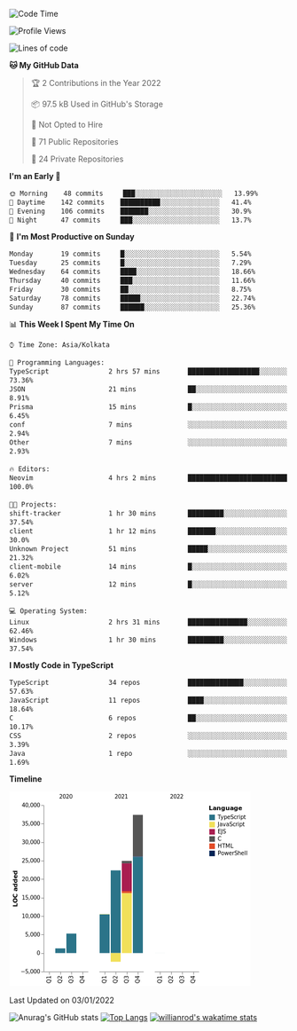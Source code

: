 <!--START_SECTION:waka-->
![Code Time](http://img.shields.io/badge/Code%20Time-103%20hrs%201%20min-blue)

![Profile Views](http://img.shields.io/badge/Profile%20Views-5-blue)

![Lines of code](https://img.shields.io/badge/From%20Hello%20World%20I%27ve%20Written-99%20Thousand%20lines%20of%20code-blue)

**🐱 My GitHub Data** 

> 🏆 2 Contributions in the Year 2022
 > 
> 📦 97.5 kB Used in GitHub's Storage 
 > 
> 🚫 Not Opted to Hire
 > 
> 📜 71 Public Repositories 
 > 
> 🔑 24 Private Repositories  
 > 
**I'm an Early 🐤** 

```text
🌞 Morning    48 commits     ███░░░░░░░░░░░░░░░░░░░░░░   13.99% 
🌆 Daytime    142 commits    ██████████░░░░░░░░░░░░░░░   41.4% 
🌃 Evening    106 commits    ███████░░░░░░░░░░░░░░░░░░   30.9% 
🌙 Night      47 commits     ███░░░░░░░░░░░░░░░░░░░░░░   13.7%

```
📅 **I'm Most Productive on Sunday** 

```text
Monday       19 commits     █░░░░░░░░░░░░░░░░░░░░░░░░   5.54% 
Tuesday      25 commits     █░░░░░░░░░░░░░░░░░░░░░░░░   7.29% 
Wednesday    64 commits     ████░░░░░░░░░░░░░░░░░░░░░   18.66% 
Thursday     40 commits     ███░░░░░░░░░░░░░░░░░░░░░░   11.66% 
Friday       30 commits     ██░░░░░░░░░░░░░░░░░░░░░░░   8.75% 
Saturday     78 commits     █████░░░░░░░░░░░░░░░░░░░░   22.74% 
Sunday       87 commits     ██████░░░░░░░░░░░░░░░░░░░   25.36%

```


📊 **This Week I Spent My Time On** 

```text
⌚︎ Time Zone: Asia/Kolkata

💬 Programming Languages: 
TypeScript               2 hrs 57 mins       ██████████████████░░░░░░░   73.36% 
JSON                     21 mins             ██░░░░░░░░░░░░░░░░░░░░░░░   8.91% 
Prisma                   15 mins             █░░░░░░░░░░░░░░░░░░░░░░░░   6.45% 
conf                     7 mins              ░░░░░░░░░░░░░░░░░░░░░░░░░   2.94% 
Other                    7 mins              ░░░░░░░░░░░░░░░░░░░░░░░░░   2.93%

🔥 Editors: 
Neovim                   4 hrs 2 mins        █████████████████████████   100.0%

🐱‍💻 Projects: 
shift-tracker            1 hr 30 mins        █████████░░░░░░░░░░░░░░░░   37.54% 
client                   1 hr 12 mins        ███████░░░░░░░░░░░░░░░░░░   30.0% 
Unknown Project          51 mins             █████░░░░░░░░░░░░░░░░░░░░   21.32% 
client-mobile            14 mins             █░░░░░░░░░░░░░░░░░░░░░░░░   6.02% 
server                   12 mins             █░░░░░░░░░░░░░░░░░░░░░░░░   5.12%

💻 Operating System: 
Linux                    2 hrs 31 mins       ███████████████░░░░░░░░░░   62.46% 
Windows                  1 hr 30 mins        █████████░░░░░░░░░░░░░░░░   37.54%

```

**I Mostly Code in TypeScript** 

```text
TypeScript               34 repos            ██████████████░░░░░░░░░░░   57.63% 
JavaScript               11 repos            ████░░░░░░░░░░░░░░░░░░░░░   18.64% 
C                        6 repos             ██░░░░░░░░░░░░░░░░░░░░░░░   10.17% 
CSS                      2 repos             ░░░░░░░░░░░░░░░░░░░░░░░░░   3.39% 
Java                     1 repo              ░░░░░░░░░░░░░░░░░░░░░░░░░   1.69%

```


**Timeline**

![Chart not found](https://raw.githubusercontent.com/wise-introvert/wise-introvert/master/charts/bar_graph.png) 


 Last Updated on 03/01/2022
<!--END_SECTION:waka-->

![Anurag's GitHub stats](https://github-readme-stats.vercel.app/api?username=wise-introvert&count_private=true&show_icons=true)
[![Top Langs](https://github-readme-stats.vercel.app/api/top-langs/?username=wise-introvert&langs_count=10)](https://github.com/anuraghazra/github-readme-stats)
[![willianrod's wakatime stats](https://github-readme-stats.vercel.app/api/wakatime?username=wiseintrovert)](https://github.com/anuraghazra/github-readme-stats)
